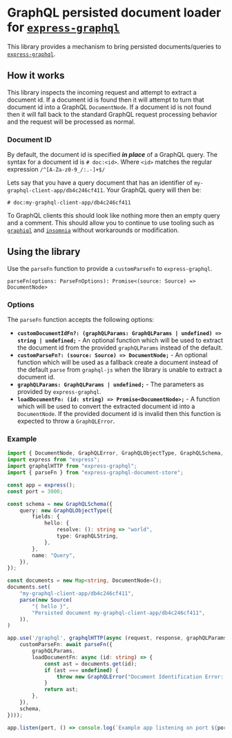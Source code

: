 GraphQL persisted document loader for [`express-graphql`](https://www.npmjs.com/package/express-graphql)
=======================================================

This library provides a mechanism to bring persisted documents/queries to [`express-graphql`](https://www.npmjs.com/package/express-graphql).

## How it works

This library inspects the incoming request and attempt to extract a document id. If a document id is found then it will attempt to turn that document id into a GraphQL `DocumentNode`. If a document id is not found then it will fall back to the standard GraphQL request processing behavior and the request will be processed as normal.

### Document ID

By default, the document id is specified _**in place**_ of a GraphQL query. The syntax for a document id is `# doc:<id>`. Where `<id>` matches the regular expression `/^[A-Za-z0-9_/:.-]+$/`

Lets say that you have a query document that has an identifier of `my-graphql-client-app/db4c246cf411`. Your GraphQL query will then be:

```gql
# doc:my-graphql-client-app/db4c246cf411
```

To GraphQL clients this should look like nothing more then an empty query and a comment. This should allow you to continue to use tooling such as [`graphiql`](https://github.com/graphql/graphiql) and [`insomnia`](https://insomnia.rest/) without workarounds or modification.

## Using the library

Use the `parseFn` function to provide a `customParseFn` to `express-graphql`.

`parseFn(options: ParseFnOptions): Promise<(source: Source) => DocumentNode>`

### Options

The `parseFn` function accepts the following options:

* **`customDocumentIdFn?: (graphQLParams: GraphQLParams | undefined) => string | undefined;`** - An optional function which will be used to extract the document id from the provided `graphQLParams` instead of the default.
* **`customParseFn?: (source: Source) => DocumentNode;`** - An optional function which will be used as a fallback create a document instead of the default `parse` from `graphql-js` when the library is unable to extract a document id.
* **`graphQLParams: GraphQLParams | undefined;`** - The parameters as provided by `express-graphql`.
* **`loadDocumentFn: (id: string) => Promise<DocumentNode>;`** - A function which will be used to convert the extracted document id into a `DocumentNode`. If the provided document id is invalid then this function is expected to throw a `GraphQLError`.

### Example

```ts
import { DocumentNode, GraphQLError, GraphQLObjectType, GraphQLSchema, GraphQLString, Source, parse } from "graphql";
import express from "express";
import graphqlHTTP from "express-graphql";
import { parseFn } from "express-graphql-document-store";

const app = express();
const port = 3000;

const schema = new GraphQLSchema({
    query: new GraphQLObjectType({
        fields: {
            hello: {
                resolve: (): string => "world",
                type: GraphQLString,
            },
        },
        name: "Query",
    }),
});

const documents = new Map<string, DocumentNode>();
documents.set(
    "my-graphql-client-app/db4c246cf411",
    parse(new Source(
        "{ hello }",
        "Persisted document my-graphql-client-app/db4c246cf411",
    )),
)

app.use('/graphql', graphqlHTTP(async (request, response, graphQLParams) => ({
    customParseFn: await parseFn({
        graphQLParams,
        loadDocumentFn: async (id: string) => {
            const ast = documents.get(id);
            if (ast === undefined) {
                throw new GraphQLError("Document Identification Error: Unable to load requested document");
            }
            return ast;
        },
    }),
    schema,
})));

app.listen(port, () => console.log(`Example app listening on port ${port}!`));
```
